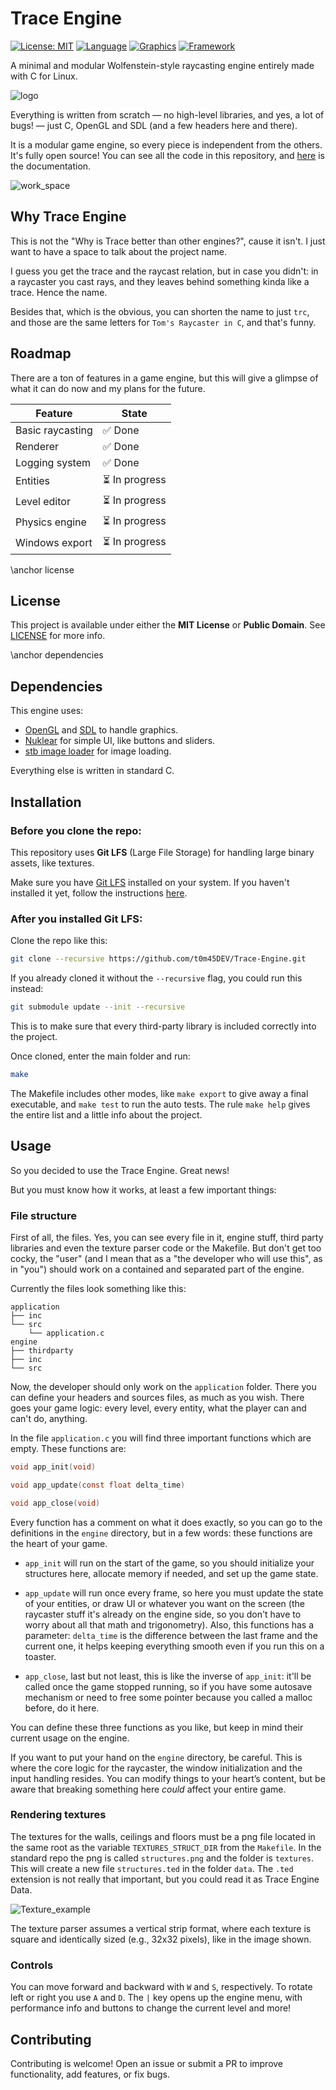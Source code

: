 # Trace Engine

[![License: MIT](https://img.shields.io/badge/License-MIT-yellow.svg)](#license)
[![Language](https://img.shields.io/badge/Made%20with-C-blue)](#dependencies)
[![Graphics](https://img.shields.io/badge/Graphics-OpenGL-green)](https://www.opengl.org/)
[![Framework](https://img.shields.io/badge/Framework-SDL2-orange)](https://www.libsdl.org/)

A minimal and modular Wolfenstein-style raycasting engine entirely made with C for Linux.

![logo](resources/branding/trc_logo.png)

Everything is written from scratch — no high-level libraries, and yes, a lot of bugs! — just C, OpenGL and SDL (and a few headers here and there).

It is a modular game engine, so every piece is independent from the others. It's fully open source! You can see all the code in this repository, and [here](https://t0m45dev.github.io/Trace-Engine/) is the documentation.

![work_space](resources/screenshots/work_space.png)

## Why Trace Engine

This is not the "Why is Trace better than other engines?", cause it isn't. I just want to have a space to talk about the project name.

I guess you get the trace and the raycast relation, but in case you didn't: in a raycaster you cast rays, and they leaves behind something kinda like a trace. Hence the name.

Besides that, which is the obvious, you can shorten the name to just `trc`, and those are the same letters for `Tom's Raycaster in C`, and that's funny.

## Roadmap

There are a ton of features in a game engine, but this will give a glimpse of what it can do now and my plans for the future.

| Feature | State |
| --- | --- |
| Basic raycasting | :white_check_mark: Done |
| Renderer | :white_check_mark: Done |
| Logging system | :white_check_mark: Done |
| Entities | :hourglass_flowing_sand: In progress |
| Level editor | :hourglass_flowing_sand: In progress |
| Physics engine | :hourglass_flowing_sand: In progress |
| Windows export | :hourglass_flowing_sand: In progress |

\anchor license
## License

This project is available under either the **MIT License** or **Public Domain**. See [LICENSE](LICENSE) for more info.

\anchor dependencies
## Dependencies

This engine uses:

- [OpenGL](https://www.opengl.org/) and [SDL](https://www.libsdl.org/) to handle graphics. 
- [Nuklear](https://github.com/Immediate-Mode-UI/Nuklear) for simple UI, like buttons and sliders.
- [stb image loader](https://github.com/nothings/stb) for image loading.

Everything else is written in standard C.

## Installation

### Before you clone the repo:

This repository uses **Git LFS** (Large File Storage) for handling large binary assets, like textures.

Make sure you have [Git LFS](https://git-lfs.github.com/) installed on your system. If you haven't installed it yet, follow the instructions [here](https://github.com/git-lfs/git-lfs/wiki/Installation).

### After you installed Git LFS:

Clone the repo like this:

```bash
git clone --recursive https://github.com/t0m45DEV/Trace-Engine.git
```

If you already cloned it without the `--recursive` flag, you could run this instead:

```bash
git submodule update --init --recursive
```

This is to make sure that every third-party library is included correctly into the project.

Once cloned, enter the main folder and run:

```bash
make
```

The Makefile includes other modes, like `make export` to give away a final executable, and `make test` to run the auto tests. The rule `make help` gives the entire list and a little info about the project.

## Usage

So you decided to use the Trace Engine. Great news!

But you must know how it works, at least a few important things:

### File structure

First of all, the files. Yes, you can see every file in it, engine stuff, third party libraries and even the texture parser code or the Makefile. But don't get too cocky, the "user" (and I mean that as a "the developer who will use this", as in "you") should work on a contained and separated part of the engine.

Currently the files look something like this:

```
application
├── inc
└── src
    └── application.c
engine
├── thirdparty
├── inc
└── src
```

Now, the developer should only work on the `application` folder. There you can define your headers and sources files, as much as you wish. There goes your game logic: every level, every entity, what the player can and can't do, anything.

In the file `application.c` you will find three important functions which are empty. These functions are:

```C
void app_init(void)

void app_update(const float delta_time)

void app_close(void)
```

Every function has a comment on what it does exactly, so you can go to the definitions in the `engine` directory, but in a few words: these functions are the heart of your game.

- `app_init` will run on the start of the game, so you should initialize your structures here, allocate memory if needed, and set up the game state.

- `app_update` will run once every frame, so here you must update the state of your entities, or draw UI or whatever you want on the screen (the raycaster stuff it's already on the engine side, so you don't have to worry about all that math and trigonometry). Also, this functions has a parameter: `delta_time` is the difference between the last frame and the current one, it helps keeping everything smooth even if you run this on a toaster.

- `app_close`, last but not least, this is like the inverse of `app_init`: it'll be called once the game stopped running, so if you have some autosave mechanism or need to free some pointer because you called a malloc before, do it here.

You can define these three functions as you like, but keep in mind their current usage on the engine.

If you want to put your hand on the `engine` directory, be careful. This is where the core logic for the raycaster, the window initialization and the input handling resides. You can modify things to your heart’s content, but be aware that breaking something here _could_ affect your entire game.

### Rendering textures

The textures for the walls, ceilings and floors must be a png file located in the same root as the variable `TEXTURES_STRUCT_DIR` from the `Makefile`. In the standard repo the png is called `structures.png` and the folder is `textures`. This will create a new file `structures.ted` in the folder `data`. The `.ted` extension is not really that important, but you could read it as Trace Engine Data.

![Texture_example](resources/screenshots/texture_example.png)

The texture parser assumes a vertical strip format, where each texture is square and identically sized (e.g., 32x32 pixels), like in the image shown.

### Controls

You can move forward and backward with `W` and `S`, respectively. To rotate left or right you use `A` and `D`. The `|` key opens up the engine menu, with performance info and buttons to change the current level and more!

## Contributing

Contributing is welcome! Open an issue or submit a PR to improve functionality, add features, or fix bugs.
